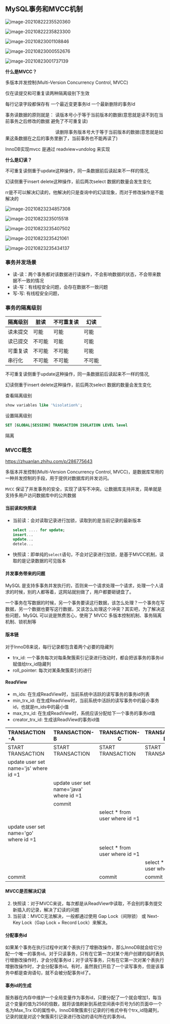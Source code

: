## MySQL事务和MVCC机制 

![image-20210822235520360](https://gitee.com/kongxiangjin/images/raw/master/img/image-20210822235520360.png)

![image-20210822235823300](https://gitee.com/kongxiangjin/images/raw/master/img/image-20210822235823300.png)

![image-20210823001108846](https://gitee.com/kongxiangjin/images/raw/master/img/image-20210823001108846.png)

![image-20210823000552676](https://gitee.com/kongxiangjin/images/raw/master/img/image-20210823000552676.png)



![image-20210823001737139](https://gitee.com/kongxiangjin/images/raw/master/img/image-20210823001737139.png)









**什么是MVCC？**

多版本并发控制(Multi-Version Concurrency Control, MVCC)

仅在读提交和可重复读两种隔离级别下生效

每行记录字段都保存有 一个最近变更事务Id 一个最新删除的事务Id

事务读数据的原则就是： 读版本号小于等于当前版本的数据(意思就是读不到在当前事务之后修改的数据 避免了不可重复读)

　　　　　　　　　　　 读删除事务版本号大于等于当前版本的数据(意思就是如果这条数据在之后的事务里删了，当前事务也不能再读了) 

InnoDB实现mvcc 是通过 readview+undolog 来实现



**什么是幻读？**

不可重复读侧重于update这种操作，同一条数据前后读起来不一样的情况,

幻读侧重于insert delete这种操作，前后两次select 数据的数量会发生变化



rr是不可以解决幻读的，他解决的只是查询中的幻读现象，而对于修改操作是不能解决的



![image-20210823234857308](https://gitee.com/kongxiangjin/images/raw/master/img/image-20210823234857308.png)

![image-20210823235015518](https://gitee.com/kongxiangjin/images/raw/master/img/image-20210823235015518.png)





![image-20210823235407502](https://gitee.com/kongxiangjin/images/raw/master/img/image-20210823235407502.png)

![image-20210823235421061](https://gitee.com/kongxiangjin/images/raw/master/img/image-20210823235421061.png)

![image-20210823235434137](https://gitee.com/kongxiangjin/images/raw/master/img/image-20210823235434137.png)

### 事务并发场景

- 读-读：两个事务都对该数据进行读操作，不会影响数据的状态，不会带来数据不一致的情况
- 读-写：有线程安全问题，会存在数据不一致问题
- 写-写:  有线程安全问题，

### 事务的隔离级别

| 隔离级别 | 脏读   | 不可重复读 | 幻读   |
| -------- | ------ | ---------- | ------ |
| 读未提交 | 可能   | 可能       | 可能   |
| 读已提交 | 不可能 | 可能       | 可能   |
| 可重复读 | 不可能 | 不可能     | 可能   |
| 串行化   | 不可能 | 不可能     | 不可能 |

不可重复读侧重于update这种操作，同一条数据前后读起来不一样的情况,

幻读侧重于insert delete这种操作，前后两次select 数据的数量会发生变化

查看隔离级别

```sql
show variables like '%isolation%';
```

设置隔离级别

```sql
SET [GLOBAL|SESSION] TRANSACTION ISOLATION LEVEL level
```



隔离



### MVCC概念

https://zhuanlan.zhihu.com/p/286775643

多版本并发控制(Multi-Version Concurrency Control, MVCC)，是数据库常用的一种并发控制的手段，用于提供对数据库的并发访问。

`MVCC` 保证了并发事务的安全，实现了读写不冲突。让数据库支持并发，简单就是支持多用户访问数据库中的公共数据

#### 当前读和快照读

- 当前读：会对读取记录进行加锁，读取到的是当前记录的最新版本

  ```sql
  select .... for update;
  insert...
  update...
  detele...
  ```

- 快照读：即单纯的`select`语句，不会对记录进行加锁，是基于MVCC机制，读取的是记录数据的可见版本



#### 并发事务带来的问题

MySQL 是支持多事务并发执行的，否则来一个请求处理一个请求，处理一个人请求的时候，别的人都等着，这网站就别做了，用户都要砸键盘了。

一个事务在写数据的时候，另一个事务要读这行数据，该怎么处理？一个事务在写数据，另一个数据也要写这行数据，又该怎么处理这个冲突？其实吧，为了解决这些问题，MySQL 可以说是煞费苦心，使用了 MVCC 多版本控制机制、事务隔离机制、锁机制等



#### 版本链

对于InnoDB来说，每行记录都包含着两个必要的隐藏列

- trx_id: 一个事务每次对每条聚簇索引记录进行改动时，都会把该事务的事务id赋值给trx_id隐藏列
- roll_pointer: 每次对某条聚簇索引的进行

#### ReadView

- m_ids: 在生成ReadView时，当前系统中活跃的读写事务的事务id列表
- min_trx_id: 在生成ReadView时，当前系统中活跃的读写事务中的最小事务id，也就是m_ids中的最小值
- max_trx_id: 在生成ReadView时，系统应该分配给下一个事务的事务id值
- creator_trx_id: 生成该ReadView的事务id值



| TRANSACTION-A                         | TRANSACTION-B                           | TRANSACTION-C                  | TRANSACTION-D                  |
| :------------------------------------ | :-------------------------------------- | ------------------------------ | ------------------------------ |
| START TRANSACTION                     | START TRANSACTION                       | START TRANSACTION              | START TRANSACTION              |
| update user set name='js' where id =1 |                                         |                                |                                |
|                                       | update user set name='java' where id =1 |                                |                                |
|                                       | commit                                  |                                |                                |
|                                       |                                         | select * from user where id =1 |                                |
| update user set name='go' where id =1 |                                         |                                |                                |
|                                       |                                         | select * from user where id =1 |                                |
|                                       |                                         |                                | select * from user where id =1 |
| commit                                |                                         | commit                         | commit                         |



#### MVCC是否解决幻读

2. 快照读：对于MVCC来说，每次都是从ReadView中读取，不会别的事务提交新插入的记录，解决了幻读的问题
3. 当前读：MVCC无法解决，一般都通过使用 Gap Lock（间隙锁） 或 Next-Key Lock（Gap Lock + Record Lock）来解决。





#### 分配事务id

​       如果某个事务在执行过程中对某个表执行了增删改操作，那么InnoDB就会给它分配一个唯一的事务id。对于只读事务，只有在它第一次对某个用户创建的临时表执行增删改操作时，才会分配事务id；对于读写事务，只有在它第一次对某个表执行增删改操作时，才会分配事务id。有时，虽然我们开启了一个读写事务，但是该事务中都是查询语句，就不会被分配事务id了。


#### 事务id的生成

​       服务器在内存中维护一个全局变量作为事务id，只要分配了一个就会增加1，每当这个变量的值为256的倍数，就将该值刷新到系统空间表中页号为5的页面中一个名为Max_Trx ID的属性中。InnoDB聚簇索引记录的行格式中有个trx_id隐藏列，记录的就是对这个聚簇索引记录进行改动的语句所在的事务id。

















